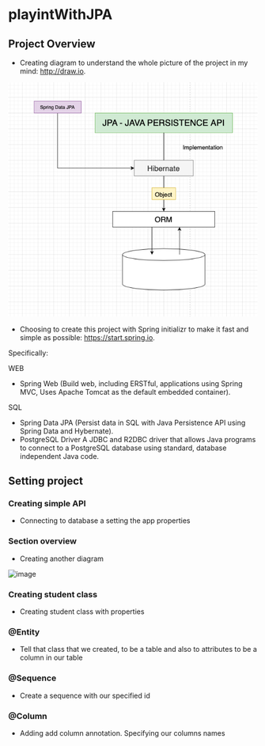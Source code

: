 # playintWithJPA

## Project Overview

- Creating diagram to understand the whole picture of the project in my mind: http://draw.io.

![](img/playingWIthJPADiagram.png)

- Choosing to create this project with Spring initializr to make it fast and simple as possible: https://start.spring.io.

Specifically:

WEB
- Spring Web (Build web, including ERSTful, applications using Spring MVC, Uses Apache Tomcat as the default embedded container).

SQL
- Spring Data JPA (Persist data in SQL with Java Persistence API using Spring Data and Hybernate).
- PostgreSQL Driver
  A JDBC and R2DBC driver that allows Java programs to connect to a PostgreSQL database using standard, database independent Java code.

## Setting project

### Creating simple API

- Connecting to database a setting the app properties

### Section overview

- Creating another diagram

![image](https://user-images.githubusercontent.com/70283310/151865488-ccd82517-089e-4a05-9e57-886f0153a9bf.png)


### Creating student class

- Creating student class with properties

### @Entity

- Tell that class that we created, to be a table and also to attributes to be a column in our table

### @Sequence

- Create a sequence with our specified id

### @Column

- Adding add column annotation. Specifying our columns names

